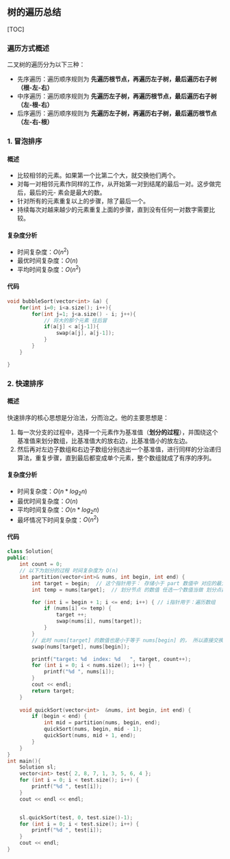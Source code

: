 ## 树的遍历总结

[TOC]



### 遍历方式概述

二叉树的遍历分为以下三种：

- 先序遍历：遍历顺序规则为 **先遍历根节点，再遍历左子树，最后遍历右子树（根-左-右）**
- 中序遍历：遍历顺序规则为 **先遍历左子树，再遍历根节点，最后遍历右子树（左-根-右）**
- 后序遍历：遍历顺序规则为 **先遍历左子树，再遍历右子树，最后遍历根节点（左-右-根）**

### 1. 冒泡排序
#### 概述
- 比较相邻的元素。如果第一个比第二个大，就交换他们两个。
- 对每一对相邻元素作同样的工作，从开始第一对到结尾的最后一对。这步做完后，最后的元- 素会是最大的数。
- 针对所有的元素重复以上的步骤，除了最后一个。
- 持续每次对越来越少的元素重复上面的步骤，直到没有任何一对数字需要比较。

#### 复杂度分析
- 时间复杂度：$O(n^2)$
- 最优时间复杂度：$O(n)$
- 平均时间复杂度：$O(n^2)$

#### 代码
```C++
void bubbleSort(vector<int> &a) {
    for(int i=0; i<a.size(); i++){
        for(int j=1; j<a.size() - i; j++){
            // 将大的那个元素 往后冒
            if(a[j] < a[j-1]){
                swap(a[j], a[j-1]);
            }
        }
    }

}
```
### 2. 快速排序
#### 概述
快速排序的核心思想是分治法，分而治之。他的主要思想是：
1. 每一次分支的过程中，选择一个元素作为基准值（**划分的过程**），并围绕这个基准值来划分数组，比基准值大的放右边，比基准值小的放左边。
2. 然后再对左边子数组和右边子数组分别选出一个基准值，进行同样的分治递归算法，重复步骤，直到最后都变成单个元素，整个数组就成了有序的序列。

#### 复杂度分析
- 时间复杂度：$O(n*{log_2{n}})$
- 最优时间复杂度：$O(n)$
- 平均时间复杂度：$O(n*{log_2{n}})$
- 最坏情况下时间复杂度：$O(n^2)$

#### 代码
```C++
class Solution{
public:
    int count = 0;
    // 以下为划分的过程 时间复杂度为 O(n)
    int partition(vector<int>& nums, int begin, int end) {
        int target = begin;  // 这个指针用于： 存储小于 part 数值中 对应的最大下标值   初始化为起始位置
        int temp = nums[target];  // 划分节点 的数值 任选一个数值当做 划分点数值

        for (int i = begin + 1; i <= end; i++) { // i指针用于：遍历数组
            if (nums[i] <= temp) {
                target ++;
                swap(nums[i], nums[target]);
            }
        }
        // 此时 nums[target] 的数值也是小于等于 nums[begin] 的， 所以直接交换问题不大
        swap(nums[target], nums[begin]);

        printf("target: %d  index: %d   ", target, count++);
        for (int i = 0; i < nums.size(); i++) {
            printf("%d ", nums[i]);
        }
        cout << endl;
        return target;
    }
    
    void quickSort(vector<int>  &nums, int begin, int end) {
        if (begin < end) {
            int mid = partition(nums, begin, end);
            quickSort(nums, begin, mid - 1);
            quickSort(nums, mid + 1, end);
        }
    }
}
int main(){
    Solution sl;
    vector<int> test{ 2, 8, 7, 1, 3, 5, 6, 4 };
    for (int i = 0; i < test.size(); i++) {
        printf("%d ", test[i]);
    }
    cout << endl << endl;


    sl.quickSort(test, 0, test.size()-1);
    for (int i = 0; i < test.size(); i++) {
        printf("%d ", test[i]);
    }
    cout << endl;
}
```